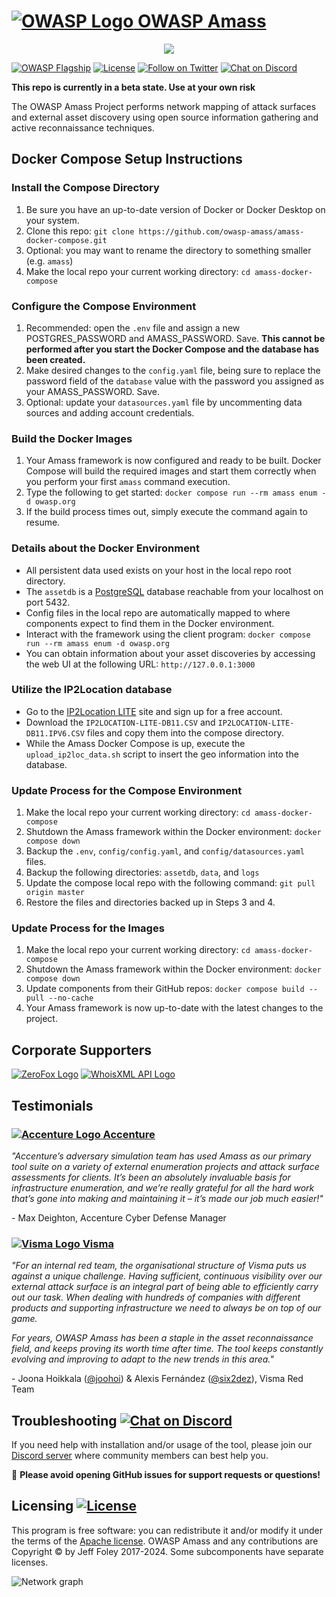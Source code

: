 # [![OWASP Logo](https://github.com/owasp-amass/amass/blob/master/images/owasp_logo.png) OWASP Amass](https://owasp.org/www-project-amass/)

<p align="center">
  <img src="https://github.com/owasp-amass/amass/blob/master/images/amass_video.gif">
</p>

[![OWASP Flagship](https://img.shields.io/badge/owasp-flagship%20project-48A646.svg)](https://owasp.org/projects/#sec-flagships)
[![License](https://img.shields.io/badge/license-apache%202-blue)](https://www.apache.org/licenses/LICENSE-2.0)
[![Follow on Twitter](https://img.shields.io/twitter/follow/owaspamass.svg?logo=twitter)](https://twitter.com/owaspamass)
[![Chat on Discord](https://img.shields.io/discord/433729817918308352.svg?logo=discord)](https://discord.gg/t7j6FeShKb)

**This repo is currently in a beta state. Use at your own risk**

The OWASP Amass Project performs network mapping of attack surfaces and external asset discovery using open source information gathering and active reconnaissance techniques.

## Docker Compose Setup Instructions

### Install the Compose Directory

1. Be sure you have an up-to-date version of Docker or Docker Desktop on your system.
2. Clone this repo: `git clone https://github.com/owasp-amass/amass-docker-compose.git`
3. Optional: you may want to rename the directory to something smaller (e.g. `amass`)
4. Make the local repo your current working directory: `cd amass-docker-compose`

### Configure the Compose Environment

1. Recommended: open the `.env` file and assign a new POSTGRES_PASSWORD and AMASS_PASSWORD. Save. **This cannot be performed after you start the Docker Compose and the database has been created.**
2. Make desired changes to the `config.yaml` file, being sure to replace the password field of the `database` value with the password you assigned as your AMASS_PASSWORD. Save.
3. Optional: update your `datasources.yaml` file by uncommenting data sources and adding account credentials.

### Build the Docker Images

1. Your Amass framework is now configured and ready to be built. Docker Compose will build the required images and start them correctly when you perform your first `amass` command execution.
2. Type the following to get started: `docker compose run --rm amass enum -d owasp.org`
3. If the build process times out, simply execute the command again to resume.

### Details about the Docker Environment

* All persistent data used exists on your host in the local repo root directory.
* The `assetdb` is a [PostgreSQL](https://github.com/postgres/postgres) database reachable from your localhost on port 5432.
* Config files in the local repo are automatically mapped to where components expect to find them in the Docker environment.
* Interact with the framework using the client program: `docker compose run --rm amass enum -d owasp.org`
* You can obtain information about your asset discoveries by accessing the web UI at the following URL: `http://127.0.0.1:3000`

### Utilize the IP2Location database

* Go to the [IP2Location LITE](https://lite.ip2location.com/) site and sign up for a free account.
* Download the `IP2LOCATION-LITE-DB11.CSV` and `IP2LOCATION-LITE-DB11.IPV6.CSV` files and copy them into the compose directory.
* While the Amass Docker Compose is up, execute the `upload_ip2loc_data.sh` script to insert the geo information into the database.

### Update Process for the Compose Environment

1. Make the local repo your current working directory: `cd amass-docker-compose`
2. Shutdown the Amass framework within the Docker environment: `docker compose down`
3. Backup the `.env`, `config/config.yaml`, and `config/datasources.yaml` files.
4. Backup the following directories: `assetdb`, `data`, and `logs`
5. Update the compose local repo with the following command: `git pull origin master`
6. Restore the files and directories backed up in Steps 3 and 4.

### Update Process for the Images

1. Make the local repo your current working directory: `cd amass-docker-compose`
2. Shutdown the Amass framework within the Docker environment: `docker compose down`
3. Update components from their GitHub repos: `docker compose build --pull --no-cache`
4. Your Amass framework is now up-to-date with the latest changes to the project.

## Corporate Supporters

[![ZeroFox Logo](https://github.com/owasp-amass/amass/blob/master/images/zerofox_logo.png)](https://www.zerofox.com/) [![WhoisXML API Logo](https://github.com/owasp-amass/amass/blob/master/images/whoisxmlapi_logo.png)](https://www.whoisxmlapi.com/)

## Testimonials

### [![Accenture Logo](https://github.com/owasp-amass/amass/blob/master/images/accenture_logo.png) Accenture](https://www.accenture.com/)

*"Accenture’s adversary simulation team has used Amass as our primary tool suite on a variety of external enumeration projects and attack surface assessments for clients. It’s been an absolutely invaluable basis for infrastructure enumeration, and we’re really grateful for all the hard work that’s gone into making and maintaining it – it’s made our job much easier!"*

\- Max Deighton, Accenture Cyber Defense Manager

### [![Visma Logo](https://github.com/owasp-amass/amass/blob/master/images/visma_logo.png) Visma](https://www.visma.com/)

*"For an internal red team, the organisational structure of Visma puts us against a unique challenge. Having sufficient, continuous visibility over our external attack surface is an integral part of being able to efficiently carry out our task. When dealing with hundreds of companies with different products and supporting infrastructure we need to always be on top of our game.*

*For years, OWASP Amass has been a staple in the asset reconnaissance field, and keeps proving its worth time after time. The tool keeps constantly evolving and improving to adapt to the new trends in this area."*

\- Joona Hoikkala ([@joohoi](https://github.com/joohoi)) & Alexis Fernández ([@six2dez](https://github.com/six2dez)), Visma Red Team

## Troubleshooting [![Chat on Discord](https://img.shields.io/discord/433729817918308352.svg?logo=discord)](https://discord.gg/t7j6FeShKb)

If you need help with installation and/or usage of the tool, please join our [Discord server](https://discord.gg/t7j6FeShKb) where community members can best help you.

:stop_sign:   **Please avoid opening GitHub issues for support requests or questions!**

## Licensing [![License](https://img.shields.io/badge/license-apache%202-blue)](https://www.apache.org/licenses/LICENSE-2.0)

This program is free software: you can redistribute it and/or modify it under the terms of the [Apache license](LICENSE). OWASP Amass and any contributions are Copyright © by Jeff Foley 2017-2024. Some subcomponents have separate licenses.

![Network graph](https://github.com/owasp-amass/amass/blob/master/images/network_06092018.png "Amass Network Mapping")
